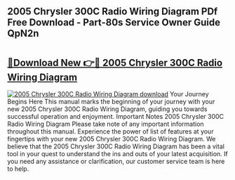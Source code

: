## 2005 Chrysler 300C Radio Wiring Diagram PDf Free Download - Part-80s Service Owner Guide QpN2n

# <h2><a href="http://dfh8n7v.blite.top/?on=2005+Chrysler+300C+Radio+Wiring+Diagram">🔗Download New 👉🔴 2005 Chrysler 300C Radio Wiring Diagram</a></h2>

[![2005 Chrysler 300C Radio Wiring Diagram download](https://i.imgur.com/lujVjoI.png)](http://dfh8n7v.blite.top/?on=2005+Chrysler+300C+Radio+Wiring+Diagram)
Your Journey Begins Here This manual marks the beginning of your journey with your new 2005 Chrysler 300C Radio Wiring Diagram, guiding you towards successful operation and enjoyment. Important Notes 2005 Chrysler 300C Radio Wiring Diagram Please take note of any important information throughout this manual. Experience the power of list of features at your fingertips with your new 2005 Chrysler 300C Radio Wiring Diagram. We believe that the 2005 Chrysler 300C Radio Wiring Diagram has been a vital tool in your quest to understand the ins and outs of your latest acquisition. If you need any assistance or clarification, our customer service team is here to help.
